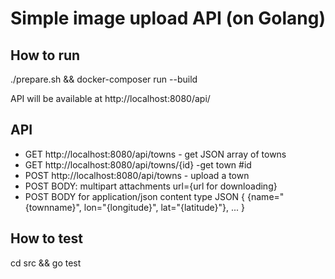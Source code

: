 # Simple image upload API (on Golang)

## How to run

./prepare.sh && docker-composer run --build

API will be available at http://localhost:8080/api/

## API

- GET http://localhost:8080/api/towns - get JSON array of towns
- GET http://localhost:8080/api/towns/{id} -get town #id
- POST http://localhost:8080/api/towns - upload a town
- POST BODY:
  multipart attachments
  url={url for downloading}
- POST BODY for application/json content type
  JSON {
    {name="{townname}",
     lon="{longitude}",
     lat="{latitude}"}, ...
  }

## How to test

cd src && go test

